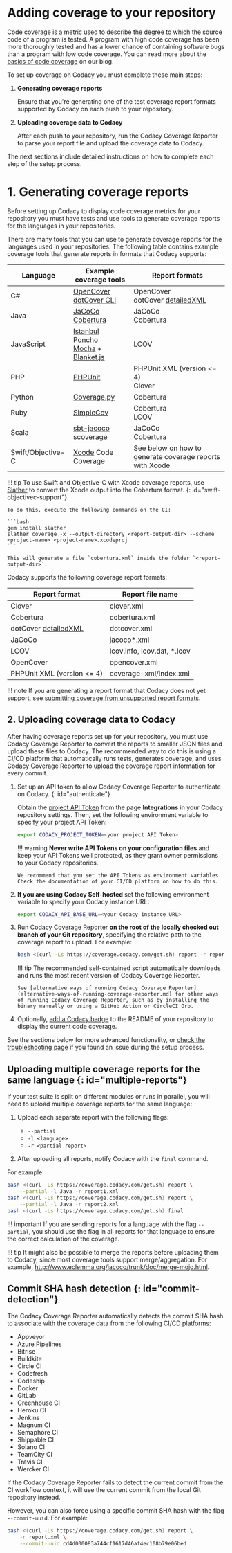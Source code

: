 # Adding coverage to your repository

Code coverage is a metric used to describe the degree to which the source code of a program is tested. A program with high code coverage has been more thoroughly tested and has a lower chance of containing software bugs than a program with low code coverage. You can read more about the [basics of code coverage](https://blog.codacy.com/a-guide-to-code-coverage-part-1-code-coverage-explained/) on our blog.

To set up coverage on Codacy you must complete these main steps:

1.  **Generating coverage reports**

    Ensure that you're generating one of the test coverage report formats supported by Codacy on each push to your repository.

1.  **Uploading coverage data to Codacy**

    After each push to your repository, run the Codacy Coverage Reporter to parse your report file and upload the coverage data to Codacy.

The next sections include detailed instructions on how to complete each step of the setup process.

# 1. Generating coverage reports

Before setting up Codacy to display code coverage metrics for your repository you must have tests and use tools to generate coverage reports for the languages in your repositories.

There are many tools that you can use to generate coverage reports for the languages used in your repositories. The following table contains example coverage tools that generate reports in formats that Codacy supports:

| Language          | Example coverage tools                                                                                                                                                                        | Report formats                                                                     |
| ----------------- | --------------------------------------------------------------------------------------------------------------------------------------------------------------------------------------------- | ---------------------------------------------------------------------------------- |
| C#                | [OpenCover](https://github.com/OpenCover/opencover)<br/>[dotCover CLI](https://www.jetbrains.com/help/dotcover/Running_Coverage_Analysis_from_the_Command_LIne.html)                          | OpenCover<br/>dotCover [detailedXML](troubleshooting-common-issues.md#detailedxml) |
| Java              | [JaCoCo](http://eclemma.org/jacoco/)<br/>[Cobertura](http://cobertura.github.io/cobertura/)                                                                                                   | JaCoCo<br/>Cobertura                                                               |
| JavaScript        | [Istanbul](https://github.com/gotwarlost/istanbul)<br/>[Poncho](https://github.com/deepsweet/poncho)<br/>[Mocha](http://mochajs.org/) + [Blanket.js](https://github.com/alex-seville/blanket) | LCOV                                                                               |
| PHP               | [PHPUnit](https://phpunit.readthedocs.io/en/9.3/code-coverage-analysis.html)                                                                                                                  | PHPUnit XML (version &lt;= 4)<br/>Clover                                           |
| Python            | [Coverage.py](https://coverage.readthedocs.io/en/coverage-5.0.3/)                                                                                                                             | Cobertura                                                                          |
| Ruby              | [SimpleCov](https://github.com/simplecov-ruby/simplecov)                                                                                                                                      | Cobertura<br/>LCOV                                                                 |
| Scala             | [sbt-jacoco](https://www.scala-sbt.org/sbt-jacoco/)<br/>[scoverage](http://scoverage.org/)                                                                                                    | JaCoCo<br/>Cobertura                                                               |
| Swift/Objective-C | [Xcode](https://developer.apple.com/library/archive/documentation/DeveloperTools/Conceptual/testing_with_xcode/chapters/07-code_coverage.html) Code Coverage                                  | See below on how to generate coverage reports with Xcode |

!!! tip
    To use Swift and Objective-C with Xcode coverage reports, use [Slather](https://github.com/SlatherOrg/slather) to convert the Xcode output into the Cobertura format.
    {: id="swift-objectivec-support"}

    To do this, execute the following commands on the CI:

    ```bash
    gem install slather
    slather coverage -x --output-directory <report-output-dir> --scheme <project-name> <project-name>.xcodeproj
    ```

    This will generate a file `cobertura.xml` inside the folder `<report-output-dir>`.

Codacy supports the following coverage report formats:

| Report format                                                        | Report file name             |
| -------------------------------------------------------------------- | ---------------------------- |
| Clover                                                               | clover.xml                   |
| Cobertura                                                            | cobertura.xml                |
| dotCover [detailedXML](troubleshooting-common-issues.md#detailedxml) | dotcover.xml                 |
| JaCoCo                                                               | jacoco\*.xml                 |
| LCOV                                                                 | lcov.info, lcov.dat, \*.lcov |
| OpenCover                                                            | opencover.xml                |
| PHPUnit XML (version &lt;= 4)                                        | coverage-xml/index.xml       |

!!! note
    If you are generating a report format that Codacy does not yet support, see [submitting coverage from unsupported report formats](troubleshooting-common-issues.md#unsupported-report-formats).

## 2. Uploading coverage data to Codacy

After having coverage reports set up for your repository, you must use Codacy Coverage Reporter to convert the reports to smaller JSON files and upload these files to Codacy. The recommended way to do this is using a CI/CD platform that automatically runs tests, generates coverage, and uses Codacy Coverage Reporter to upload the coverage report information for every commit.

1.  Set up an API token to allow Codacy Coverage Reporter to authenticate on Codacy.
    {: id="authenticate"}

    Obtain the [project API Token](/repositories-configure/integrations/project-api/) from the page **Integrations** in your Codacy repository settings. Then, set the following environment variable to specify your project API Token:

    ```bash
    export CODACY_PROJECT_TOKEN=<your project API Token>
    ```

    !!! warning
        **Never write API Tokens on your configuration files** and keep your API Tokens well protected, as they grant owner permissions to your Codacy repositories.

        We recommend that you set the API Tokens as environment variables. Check the documentation of your CI/CD platform on how to do this.

1.  **If you are using Codacy Self-hosted** set the following environment variable to specify your Codacy instance URL:

    ```bash
    export CODACY_API_BASE_URL=<your Codacy instance URL>
    ```

1.  Run Codacy Coverage Reporter **on the root of the locally checked out branch of your Git repository**, specifying the relative path to the coverage report to upload. For example:

    ```bash
    bash <(curl -Ls https://coverage.codacy.com/get.sh) report -r report.xml
    ```

    !!! tip
        The recommended self-contained script automatically downloads and runs the most recent version of Codacy Coverage Reporter.

        See [alternative ways of running Codacy Coverage Reporter](alternative-ways-of-running-coverage-reporter.md) for other ways of running Codacy Coverage Reporter, such as by installing the binary manually or using a GitHub Action or CircleCI Orb.

1.  Optionally, [add a Codacy badge](https://docs.codacy.com/repositories/badges/) to the README of your repository to display the current code coverage.

See the sections below for more advanced functionality, or [check the troubleshooting page](troubleshooting-common-issues.md) if you found an issue during the setup process.

## Uploading multiple coverage reports for the same language {: id="multiple-reports"}

If your test suite is split on different modules or runs in parallel, you will need to upload multiple coverage reports for the same language:

1.  Upload each separate report with the following flags:

    - `--partial`
    - `-l <language>`
    - `-r <partial report>`

2.  After uploading all reports, notify Codacy with the `final` command.

For example:

```bash
bash <(curl -Ls https://coverage.codacy.com/get.sh) report \
    --partial -l Java -r report1.xml
bash <(curl -Ls https://coverage.codacy.com/get.sh) report \
    --partial -l Java -r report2.xml
bash <(curl -Ls https://coverage.codacy.com/get.sh) final
```

!!! important
    If you are sending reports for a language with the flag `--partial`, you should use the flag in all reports for that language to ensure the correct calculation of the coverage.

!!! tip
    It might also be possible to merge the reports before uploading them to Codacy, since most coverage tools support merge/aggregation. For example, <http://www.eclemma.org/jacoco/trunk/doc/merge-mojo.html>.

## Commit SHA hash detection {: id="commit-detection"}

The Codacy Coverage Reporter automatically detects the commit SHA hash to associate with the coverage data from the following CI/CD platforms:

-   Appveyor
-   Azure Pipelines
-   Bitrise
-   Buildkite
-   Circle CI
-   Codefresh
-   Codeship
-   Docker
-   GitLab
-   Greenhouse CI
-   Heroku CI
-   Jenkins
-   Magnum CI
-   Semaphore CI
-   Shippable CI
-   Solano CI
-   TeamCity CI
-   Travis CI
-   Wercker CI

If the Codacy Coverage Reporter fails to detect the current commit from the CI workflow context, it will use the current commit from the local Git repository instead.

However, you can also force using a specific commit SHA hash with the flag `--commit-uuid`. For example:

```bash
bash <(curl -Ls https://coverage.codacy.com/get.sh) report \
    -r report.xml \
    --commit-uuid cd4d000083a744cf1617d46af4ec108b79e06bed
```
